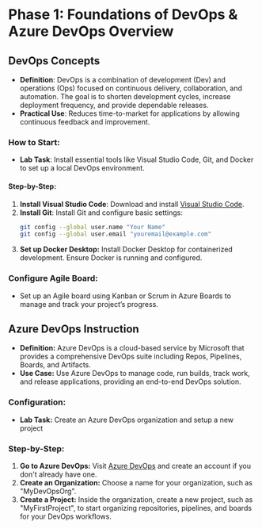 # Phase 1: Foundations of DevOps & Azure DevOps Overview

## DevOps Concepts

- **Definition**: DevOps is a combination of development (Dev) and operations (Ops) focused on continuous delivery, collaboration, and automation. The goal is to shorten development cycles, increase deployment frequency, and provide dependable releases.
- **Practical Use**: Reduces time-to-market for applications by allowing continuous feedback and improvement.

### How to Start:
- **Lab Task**: Install essential tools like Visual Studio Code, Git, and Docker to set up a local DevOps environment.

#### Step-by-Step:
1. **Install Visual Studio Code**: Download and install [Visual Studio Code](https://code.visualstudio.com/).
2. **Install Git**: Install Git and configure basic settings:
   ```bash
   git config --global user.name "Your Name"
   git config --global user.email "youremail@example.com"
    ```
3. **Set up Docker Desktop:** Install Docker Desktop for containerized development. Ensure Docker is running and configured.

### Configure Agile Board:
- Set up an Agile board using Kanban or Scrum in Azure Boards to manage and track your project’s progress.

## Azure DevOps Instruction
- **Definition:** Azure DevOps is a cloud-based service by Microsoft that provides a comprehensive DevOps suite including Repos, Pipelines, Boards, and Artifacts.
- **Use Case:** Use Azure DevOps to manage code, run builds, track work, and release applications, providing an end-to-end DevOps solution.

### Configuration:
- **Lab Task:** Create an Azure DevOps organization and setup a new project

### Step-by-Step:
1. **Go to Azure DevOps:** Visit [Azure DevOps](https://dev.azure.com/) and create an account if you don't already have one.
2. **Create an Organization:** Choose a name for your organization, such as "MyDevOpsOrg".
3. **Create a Project:** Inside the organization, create a new project, such as "MyFirstProject", to start organizing repositories, pipelines, and boards for your DevOps workflows.

